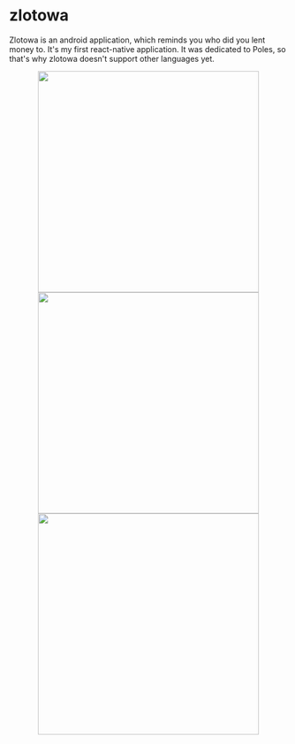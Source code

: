 # zlotowa
Zlotowa is an android application, which reminds you who did you lent money to.
It's my first react-native application. It was dedicated to Poles, so that's why zlotowa doesn't support other languages yet.
<p align="center">
  <img src="https://scontent-waw1-1.xx.fbcdn.net/v/t1.15752-9/42141403_476883336144533_3542394145618264064_n.png?_nc_cat=0&oh=20deb1b1cc84a750317232afc32b97ae&oe=5C5F77D4" width="400">
  <img src="https://scontent-waw1-1.xx.fbcdn.net/v/t1.15752-9/42059426_426690541192242_6495329885563650048_n.png?_nc_cat=0&oh=585db5cb5d8186d0174a1da144f72529&oe=5C632571" width="400">
  <img src="https://scontent-waw1-1.xx.fbcdn.net/v/t1.15752-9/42045330_278133656139166_4654346309375885312_n.png?_nc_cat=0&oh=f3f3d360ee226cd92a74572fe6b8e1c3&oe=5C60B917" width="400">
</p>
